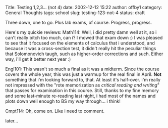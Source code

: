 Title: Testing 1,2,3... (not 4)
date: 2002-12-12 15:22
author: offby1
category: General Thoughts
tags: school
slug: testing-123-not-4
status: draft

Three down, one to go. Plus lab exams, of course. Progress, progress.

Here's my quickie reviews: Math114: Well, i did pretty damn well at it, so i can't really bitch too much, can i? I mowed that exam down :) I was pleased to see that it focused on the elements of calculus that i understood, and because it was a cross-section test, it didn't really hit the peculiar things that Solomonovich taugh, such as higher-order corrections and such. Either way, i'll get it better next year :)

Engl101: This wasn't so much a final as it was a midterm. Since the course covers the whole year, this was just a warmup for the real final in April. **Not** something that i'm looking forward to, that. At least it's half-over. I'm really not impressed with the "rote memorization as *critical reading and writing*" that passes for examination in this course. Still, thanks to my fine memory and some last-minute re-reading last night, i had most of the names and plots down well enough to BS my way through\... i think!

Cmpt114: Oh, come on. Like i need to comment.

later\...
